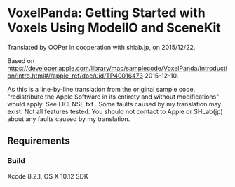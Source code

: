 # VoxelPanda: Getting Started with Voxels Using ModelIO and SceneKit

Translated by OOPer in cooperation with shlab.jp, on 2015/12/22.

Based on
<https://developer.apple.com/library/mac/samplecode/VoxelPanda/Introduction/Intro.html#//apple_ref/doc/uid/TP40016473>
2015-12-10.

As this is a line-by-line translation from the original sample code, "redistribute the Apple Software in its entirety and without modifications" would apply. See LICENSE.txt .
Some faults caused by my translation may exist. Not all features tested.
You should not contact to Apple or SHLab(jp) about any faults caused by my translation.

## Requirements

### Build

Xcode 8.2.1, OS X 10.12 SDK
